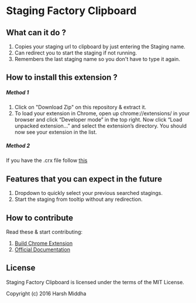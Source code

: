 # Staging Factory Clipboard

## What can it do ?
1. Copies your staging url to clipboard by just entering the Staging name.
2. Can redirect you to start the staging if not running.
3. Remembers the last staging name so you don't have to type it again.

## How to install this extension ?
##### Method 1
1. Click on "Download Zip" on this repository & extract it.
2. To load your extension in Chrome, open up chrome://extensions/ in your browser and click “Developer mode” in the top right. Now click “Load unpacked extension…” and select the extension’s directory. You should now see your extension in the list.

##### Method 2
If you have the .crx file follow [this](https://www.maketecheasier.com/manually-install-extensions-google-chrome/)

## Features that you can expect in the future
1. Dropdown to quickly select your previous searched stagings.
2. Start the staging from tooltip without any redirection.

## How to contribute
Read these & start contributing: 

1. [Build Chrome Extension](https://robots.thoughtbot.com/how-to-make-a-chrome-extension)
2. [Official Documentation](https://developer.chrome.com/extensions/overview)
 
## License
Staging Factory Clipboard is licensed under the terms of the MIT License.

Copyright (c) 2016 Harsh Middha
